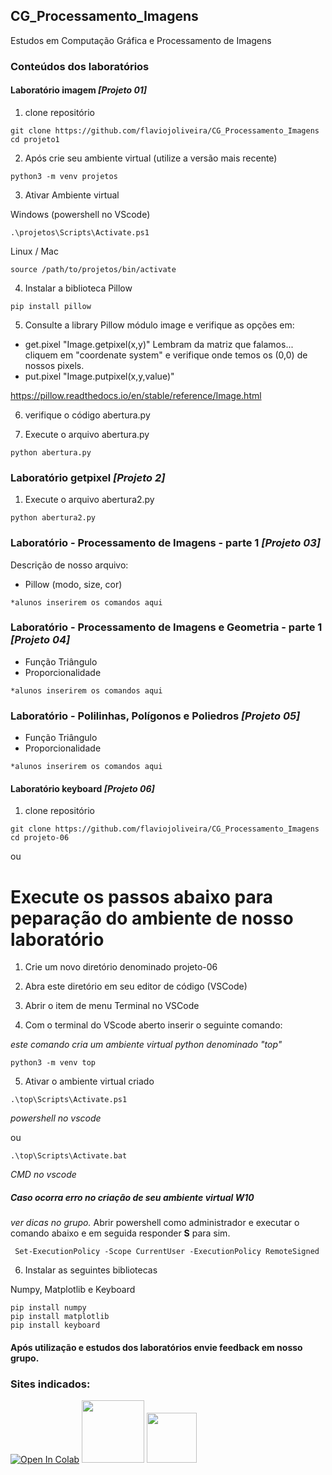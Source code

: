 ## CG_Processamento_Imagens

 Estudos em Computação Gráfica e Processamento de Imagens

### Conteúdos dos laboratórios

#### Laboratório imagem *[Projeto 01]*

1. clone repositório


```
git clone https://github.com/flaviojoliveira/CG_Processamento_Imagens
cd projeto1
```

2. Após crie seu ambiente virtual (utilize a versão mais recente)
```
python3 -m venv projetos
```
3. Ativar Ambiente virtual

Windows (powershell no VScode)
```
.\projetos\Scripts\Activate.ps1
```

Linux / Mac
```
source /path/to/projetos/bin/activate
```

4. Instalar a biblioteca Pillow
```
pip install pillow
```
5. Consulte a library Pillow módulo image e verifique as opções em:

- get.pixel "Image.getpixel(x,y)"
Lembram da matriz que falamos... cliquem em "coordenate system" e verifique onde temos os (0,0) de nossos pixels.
- put.pixel "Image.putpixel(x,y,value)"

https://pillow.readthedocs.io/en/stable/reference/Image.html

6. verifique o código abertura.py

7. Execute o arquivo abertura.py

```
python abertura.py
```

### Laboratório getpixel *[Projeto 2]*

1. Execute o arquivo abertura2.py

```
python abertura2.py
```

### Laboratório - Processamento de Imagens - parte 1 *[Projeto 03]*

Descrição de nosso arquivo:

- Pillow (modo, size, cor) 

```
*alunos inserirem os comandos aqui
```


### Laboratório - Processamento de Imagens e Geometria - parte 1 *[Projeto 04]*

- Função Triângulo
- Proporcionalidade
```
*alunos inserirem os comandos aqui
```

### Laboratório - Polilinhas, Polígonos e Poliedros *[Projeto 05]*

- Função Triângulo
- Proporcionalidade
```
*alunos inserirem os comandos aqui
```

#### Laboratório keyboard *[Projeto 06]*

1. clone repositório

```
git clone https://github.com/flaviojoliveira/CG_Processamento_Imagens
cd projeto-06
```
ou 
# Execute os passos abaixo para peparação do ambiente de nosso laboratório

1. Crie um novo diretório denominado projeto-06

2. Abra este diretório em seu editor de código (VSCode)

3. Abrir o item de menu Terminal no VSCode

4. Com o terminal do VScode aberto inserir o seguinte comando:

*este comando cria um ambiente virtual python denominado "top"*
```
python3 -m venv top
```
5. Ativar o ambiente virtual criado

```
.\top\Scripts\Activate.ps1
```
*powershell no vscode*

ou
```
.\top\Scripts\Activate.bat
```
*CMD no vscode*

##### Caso ocorra erro no criação de seu ambiente virtual W10

*ver dicas no grupo.*
Abrir powershell como administrador e executar o comando abaixo e em seguida responder **S** para sim.

```
 Set-ExecutionPolicy -Scope CurrentUser -ExecutionPolicy RemoteSigned
```

6. Instalar as seguintes bibliotecas

Numpy, Matplotlib e Keyboard
```
pip install numpy
pip install matplotlib
pip install keyboard
```
#### Após utilização e estudos dos laboratórios envie feedback em nosso grupo.

### Sites indicados:

[![Open In Colab](https://colab.research.google.com/assets/colab-badge.svg)](https://colab.research.google.com/github/googlecolab/colabtools/blob/master/notebooks/colab-github-demo.ipynb)
[<img height="100px" src="https://cdn.freebiesupply.com/logos/thumbs/2x/replit-logo.png">](https://replit.com/)
[<img height="80px" src="https://jupyter.org/assets/main-logo.svg">](https://https://jupyter.org/)
